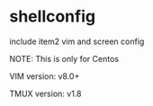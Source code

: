 # shellconfig

include item2 vim and screen config

NOTE: This is only for Centos

VIM version: v8.0+

TMUX version: v1.8
